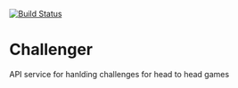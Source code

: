 [![Build Status](https://travis-ci.org/lostatseajoshua/Challenger.svg?branch=master)](https://travis-ci.org/lostatseajoshua/Challenger)
# Challenger
API service for hanlding challenges for head to head games
